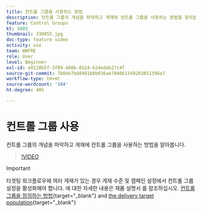 ```yaml
---
title: 컨트롤 그룹을 사용하는 방법
description: 컨트롤 그룹의 개념을 파악하고 게재에 컨트롤 그룹을 사용하는 방법을 알아봅니다.
feature: Control Groups
kt: 5085
thumbnail: 330955.jpg
doc-type: feature video
activity: use
team: WWFRE
role: User
level: Beginner
exl-id: e0128b5f-3f09-460b-8524-624edeb27c4f
source-git-commit: 7b0de7bdd401b0b036ae704061549203851396a7
workflow-type: tm+mt
source-wordcount: '104'
ht-degree: 40%

---
```


# 컨트롤 그룹 사용

컨트롤 그룹의 개념을 파악하고 게재에 컨트롤 그룹을 사용하는 방법을 알아봅니다.

>[!VIDEO](https://video.tv.adobe.com/v/330955?quality=12&learn=on)

>[!IMPORTANT]
>타겟팅 워크플로우에 여러 게재가 있는 경우 게재 수준 및 캠페인 설정에서 컨트롤 그룹 설정을 활성화해야 합니다.
>에 대한 자세한 내용은 제품 설명서 를 참조하십시오. [컨트롤 그룹을 정의하는 방법](https://experienceleague.adobe.com/docs/campaign-classic/using/orchestrating-campaigns/orchestrate-campaigns/marketing-campaign-target.html?lang=en#defining-a-control-group){target="_blank"} and [the delivery target population](https://experienceleague.adobe.com/docs/campaign-classic/using/sending-messages/key-steps-when-creating-a-delivery/steps-defining-the-target-population.html?lang=en){target="_blank"}
